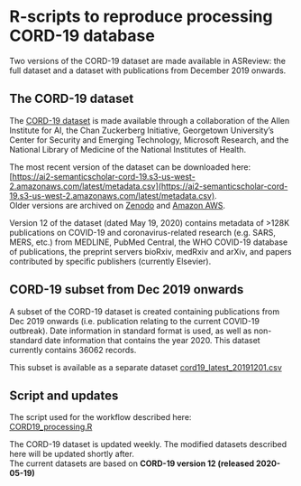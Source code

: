 # R-scripts to reproduce processing CORD-19 database

Two versions of the CORD-19 dataset are made available in ASReview: the full dataset and a dataset with publications from December 2019 onwards.

## The CORD-19 dataset

The [CORD-19 dataset](https://pages.semanticscholar.org/coronavirus-research) is made available through a collaboration of the Allen Institute for AI, the Chan Zuckerberg Initiative, Georgetown University’s Center for Security and Emerging Technology, Microsoft Research, and the National Library of Medicine of the National Institutes of Health. 

The most recent version of the dataset can be downloaded here:  
[https://ai2-semanticscholar-cord-19.s3-us-west-2.amazonaws.com/latest/metadata.csv](https://ai2-semanticscholar-cord-19.s3-us-west-2.amazonaws.com/latest/metadata.csv).  
Older versions are archived on [Zenodo](https://doi.org/10.5281/zenodo.3715505) and
[Amazon AWS](https://ai2-semanticscholar-cord-19.s3-us-west-2.amazonaws.com/historical_releases.html).

Version 12 of the dataset (dated May 19, 2020) contains metadata of >128K publications on COVID-19 and coronavirus-related research (e.g. SARS, MERS, etc.) from MEDLINE, PubMed Central, the WHO COVID-19 database of publications,  the preprint servers bioRxiv, medRxiv and arXiv, and papers contributed by specific publishers (currently Elsevier).


## CORD-19 subset from Dec 2019 onwards
A subset of the CORD-19 dataset is created containing publications from Dec 2019 onwards (i.e. publication relating to the current COVID-19 outbreak). Date information in standard format is used, as well as non-standard date information that contains the year 2020. This dataset currently contains 36062 records.

This subset is available as a separate dataset [cord19_latest_20191201.csv](../datasets/cord19-2020/cord19_latest_20191201.csv)

## Script and updates

The script used for the workflow described here:  
[CORD19_processing.R](CORD19_processing.R)

The CORD-19 dataset is updated weekly. The modified datasets described here will be updated shortly after.  
The current datasets are based on **CORD-19 version 12 (released 2020-05-19)**